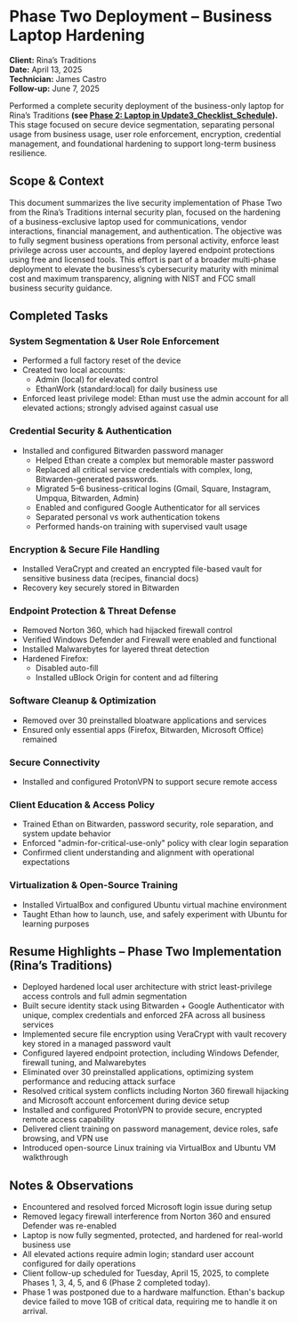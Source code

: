 # Phase Two Deployment – Business Laptop Hardening  
**Client:** Rina’s Traditions  
**Date:** April 13, 2025  
**Technician:** James Castro  
**Follow-up:** June 7, 2025

Performed a complete security deployment of the business-only laptop for Rina’s Traditions **(see [Phase 2: Laptop in Update3_Checklist_Schedule](./Update3_Checklist_Schedule.md)).** This stage focused on secure device segmentation, separating personal usage from business usage, user role enforcement, encryption, credential management, and foundational hardening to support long-term business resilience.

## Scope & Context
This document summarizes the live security implementation of Phase Two from the Rina’s Traditions internal security plan, focused on the hardening of a business-exclusive laptop used for communications, vendor interactions, financial management, and authentication. The objective was to fully segment business operations from personal activity, enforce least privilege across user accounts, and deploy layered endpoint protections using free and licensed tools. This effort is part of a broader multi-phase deployment to elevate the business’s cybersecurity maturity with minimal cost and maximum transparency, aligning with NIST and FCC small business security guidance.
## Completed Tasks

### System Segmentation & User Role Enforcement
- Performed a full factory reset of the device
- Created two local accounts:
  - Admin (local) for elevated control
  - EthanWork (standard:local) for daily business use
- Enforced least privilege model: Ethan must use the admin account for all elevated actions; strongly advised against casual use

### Credential Security & Authentication
- Installed and configured Bitwarden password manager
  - Helped Ethan create a complex but memorable master password
  - Replaced all critical service credentials with complex, long, Bitwarden-generated passwords.
  - Migrated 5–6 business-critical logins (Gmail, Square, Instagram, Umpqua, Bitwarden, Admin)
  - Enabled and configured Google Authenticator for all services
  - Separated personal vs work authentication tokens
  - Performed hands-on training with supervised vault usage

### Encryption & Secure File Handling
- Installed VeraCrypt and created an encrypted file-based vault for sensitive business data (recipes, financial docs)
- Recovery key securely stored in Bitwarden

### Endpoint Protection & Threat Defense
- Removed Norton 360, which had hijacked firewall control
- Verified Windows Defender and Firewall were enabled and functional
- Installed Malwarebytes for layered threat detection
- Hardened Firefox:
  - Disabled auto-fill
  - Installed uBlock Origin for content and ad filtering

### Software Cleanup & Optimization
- Removed over 30 preinstalled bloatware applications and services
- Ensured only essential apps (Firefox, Bitwarden, Microsoft Office) remained

### Secure Connectivity
- Installed and configured ProtonVPN to support secure remote access

### Client Education & Access Policy
- Trained Ethan on Bitwarden, password security, role separation, and system update behavior
- Enforced "admin-for-critical-use-only" policy with clear login separation
- Confirmed client understanding and alignment with operational expectations

### Virtualization & Open-Source Training
- Installed VirtualBox and configured Ubuntu virtual machine environment
- Taught Ethan how to launch, use, and safely experiment with Ubuntu for learning purposes

## Resume Highlights – Phase Two Implementation (Rina’s Traditions)

- Deployed hardened local user architecture with strict least-privilege access controls and full admin segmentation
- Built secure identity stack using Bitwarden + Google Authenticator with unique, complex credentials and enforced 2FA across all business services
- Implemented secure file encryption using VeraCrypt with vault recovery key stored in a managed password vault
- Configured layered endpoint protection, including Windows Defender, firewall tuning, and Malwarebytes
- Eliminated over 30 preinstalled applications, optimizing system performance and reducing attack surface
- Resolved critical system conflicts including Norton 360 firewall hijacking and Microsoft account enforcement during device setup
- Installed and configured ProtonVPN to provide secure, encrypted remote access capability
- Delivered client training on password management, device roles, safe browsing, and VPN use
- Introduced open-source Linux training via VirtualBox and Ubuntu VM walkthrough

## Notes & Observations

- Encountered and resolved forced Microsoft login issue during setup
- Removed legacy firewall interference from Norton 360 and ensured Defender was re-enabled
- Laptop is now fully segmented, protected, and hardened for real-world business use
- All elevated actions require admin login; standard user account configured for daily operations
- Client follow-up scheduled for Tuesday, April 15, 2025, to complete Phases 1, 3, 4, 5, and 6 (Phase 2 completed today).
- Phase 1 was postponed due to a hardware malfunction. Ethan's backup device failed to move 1GB of critical data, requiring me to handle it on arrival.
